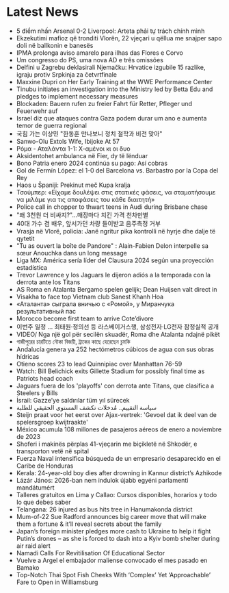 # Latest News
-  5 điểm nhấn Arsenal 0-2 Liverpool: Arteta phải tự trách chính mình
-  Ekzekutimi mafioz që tronditi Vlorën, 22 vjeçari u qëllua me snajper sapo doli në ballkonin e banesës
-  IPMA prolonga aviso amarelo para ilhas das Flores e Corvo
-  Um congresso do PS, uma nova AD e três omissões
-  Delfini u Zagrebu deklasirali Njemačku: Hrvatice izgubile 15 razlike, igraju protiv Srpkinja za četvrtfinale
-  Maxxine Dupri on Her Early Training at the WWE Performance Center
-  Tinubu initiates an investigation into the Ministry led by Betta Edu and pledges to implement necessary measures
-  Blockaden: Bauern rufen zu freier Fahrt für Retter, Pfleger und Feuerwehr auf
-  Israel diz que ataques contra Gaza podem durar um ano e aumenta temor de guerra regional
-  국힘 가는 이상민 "한동훈 만나보니 정치 철학과 비전 맞아"
-  Sanwo-Olu Extols Wife, Ibijoke At 57
-  Ρόμα - Αταλάντα 1-1: Χ-αμένοι κι οι δυο
-  Aksidentohet ambulanca në Fier, dy të lënduar
-  Bono Patria enero 2024 continúa su pago: Así cobras
-  Gol de Fermín López: el 1-0 del Barcelona vs. Barbastro por la Copa del Rey
-  Haos u Španiji: Prekinut meč Kupa kralja
-  Τσούμπερ: «Είχαμε δουλέψει στις στατικές φάσεις, να σταματήσουμε να μιλάμε για τις αποφάσεις του κάθε διαιτητή»
-  Police call in chopper to thwart teens in Audi during Brisbane chase
-  "왜 3천원 더 비싸지?"…매장마다 치킨 가격 천차만별
-  40대 가수 겸 배우, 앞서가던 차량 들이받고 음주측정 거부
-  Vrasja në Vlorë, policia: Janë ngritur pika kontrolli në hyrje dhe dalje të qytetit
-  "Tu as ouvert la boîte de Pandore" : Alain-Fabien Delon interpelle sa sœur Anouchka dans un long message
-  Liga MX: América sería líder del Clausura 2024 según una proyección estadística
-  Trevor Lawrence y los Jaguars le dijeron adiós a la temporada con la derrota ante los Titans
-  AS Roma en Atalanta Bergamo spelen gelijk; Dean Huijsen valt direct in
-  Visakha to face top Vietnam club Sanest Khanh Hoa
-  «Аталанта» сыграла вничью с «Ромой», у Миранчука результативный пас
-  Morocco become first team to arrive Cote’divore
-  이번주 일정 ... 최태원·정의선 등 라스베이거스행, 삼성전자·LG전자 잠정실적 공개
-  VIDEO/ Nga një gol për secilën skuadër, Roma dhe Atalanta ndajnë pikët
-  গাজীপুরের চারটিতে নৌকা বিজয়ী, ট্রাকের কাছে হেরেছেন চুমকি
-  Andalucía genera ya 252 hectómetros cúbicos de agua con sus obras hídricas
-  Otieno scores 23 to lead Quinnipiac over Manhattan 76-59
-  Watch: Bill Belichick exits Gillette Stadium for possibly final time as Patriots head coach
-  Jaguars fuera de los 'playoffs' con derrota ante Titans, que clasifica a Steelers y Bills
-  İsrail: Gazze’ye saldırılar tüm yıl sürecek
-  سياسة التقييم.. مُدخلات تكشف المستوى الحقيقي للطلبة
-  Steijn praat voor het eerst over Ajax-vertrek: 'Gevoel dat ik deel van de spelersgroep kwijtraakte'
-  México acumula 108 millones de pasajeros aéreos de enero a noviembre de 2023
-  Shoferi i makinës përplas 41-vjeçarin me biçikletë në Shkodër, e transporton vetë në spital
-  Fuerza Naval intensifica búsqueda de un empresario desaparecido en el Caribe de Honduras
-  Kerala: 24-year-old boy dies after drowning in Kannur district’s Azhikode
-  Lázár János: 2026-ban nem indulok újabb egyéni parlamenti mandátumért
-  Talleres gratuitos en Lima y Callao: Cursos disponibles, horarios y todo lo que debes saber
-  Telangana: 26 injured as bus hits tree in Hanumakonda district
-  Mum-of-22 Sue Radford announces big career move that will make them a fortune & it’ll reveal secrets about the family
-  Japan’s foreign minister pledges more cash to Ukraine to help it fight Putin’s drones – as she is forced to dash into a Kyiv bomb shelter during air raid alert
-  Namadi Calls For Revitilisation Of Educational Sector
-  Vuelve a Argel el embajador maliense convocado el mes pasado en Bamako
-  Top-Notch Thai Spot Fish Cheeks With ‘Complex’ Yet ‘Approachable’ Fare to Open in Williamsburg
